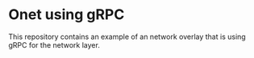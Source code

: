 # Onet using gRPC

This repository contains an example of an network overlay that is using gRPC
for the network layer.
